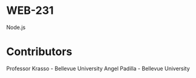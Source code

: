# WEB-231

Node.js

# Contributors
Professor Krasso - Bellevue University
Angel Padilla - Bellevue University
